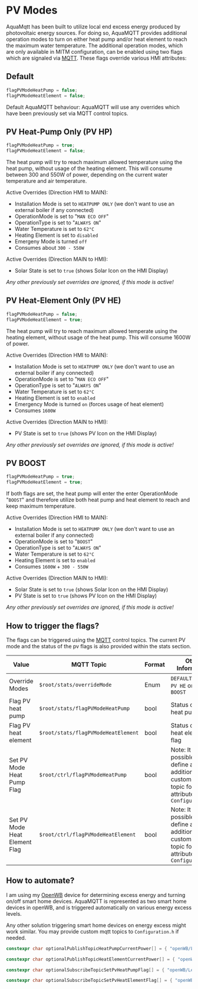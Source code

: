 # PV Modes

AquaMqtt has been built to utilize local end excess energy produced by photovoltaic energy sources. For doing so, AquaMQTT provides additional operation modes to turn on either heat pump and/or heat element to reach the maximum water temperature. The additional operation modes, which are only available in MITM configuration, can be enabled using two flags which are signaled via [MQTT](./MQTT.md). These flags override various HMI attributes:

## Default

```C
flagPVModeHeatPump = false;
flagPVModeHeatElement = false;
```

Default AquaMQTT behaviour: AquaMQTT will use any overrides which have been previously set via MQTT control topics.

## PV Heat-Pump Only (PV HP)

```C
flagPVModeHeatPump = true;
flagPVModeHeatElement = false;
```

The heat pump will try to reach maximum allowed temperature using the heat pump, without usage of the heating element. This will consume between 300 and 550W of power, depending on the current water temperature and air temperature.

Active Overrides (Direction HMI to MAIN):
- Installation Mode is set to `HEATPUMP ONLY` (we don't want to use an external boiler if any connected)
- OperationMode is set to "`MAN ECO OFF`"
- OperationType is set to "`ALWAYS ON`"
- Water Temperature is set to `62°C`
- Heating Element is set to `disabled`
- Emergeny Mode is turned `off`
- Consumes about `300 - 550W`

Active Overrides (Direction MAIN to HMI):
- Solar State is set to `true` (shows Solar Icon on the HMI Display)

*Any other previously set overrides are ignored, if this mode is active!*

## PV Heat-Element Only (PV HE)

```C
flagPVModeHeatPump = false;
flagPVModeHeatElement = true;
```

The heat pump will try to reach maximum allowed temperate using the heating element, without usage of the heat pump. This will consume 1600W of power.

Active Overrides (Direction HMI to MAIN):
- Installation Mode is set to `HEATPUMP ONLY` (we don't want to use an external boiler if any connected)
- OperationMode is set to "`MAN ECO OFF`"
- OperationType is set to "`ALWAYS ON`"
- Water Temperature is set to `62°C`
- Heating Element is set to `enabled`
- Emergency Mode is turned `on` (forces usage of heat element)
- Consumes `1600W`

Active Overrides (Direction MAIN to HMI):
- PV State is set to `true` (shows PV Icon on the HMI Display)

*Any other previously set overrides are ignored, if this mode is active!*

## PV BOOST

```C
flagPVModeHeatPump = true;
flagPVModeHeatElement = true;
```

If both flags are set, the heat pump will enter the enter OperationMode "`BOOST`" and therefore utilize both heat pump and heat element to reach and keep maximum temperature.

Active Overrides (Direction HMI to MAIN):
- Installation Mode is set to `HEATPUMP ONLY` (we don't want to use an external boiler if any connected)
- OperationMode is set to "`BOOST`"
- OperationType is set to "`ALWAYS ON`"
- Water Temperature is set to `62°C`
- Heating Element is set to `enabled`
- Consumes `1600W` + `300 - 550W`

Active Overrides (Direction MAIN to HMI):
- Solar State is set to `true` (shows Solar Icon on the HMI Display)
- PV State is set to `true` (shows PV Icon on the HMI Display)

*Any other previously set overrides are ignored, if this mode is active!*

## How to trigger the flags?

The flags can be triggered using the [MQTT](./MQTT.md) control topics. The current PV mode and the status of the pv flags is also provided within the stats section.

| Value                            |                            MQTT Topic | Format |                                Other Information |
|----------------------------------|---------------------------------------|-------|--------------------------------------------------|
| Override Modes         | `$root/stats/overrideMode` | Enum |  `DEFAULT`, `PV HP`, `PV HE` or `PV BOOST`   |
| Flag PV heat pump      | `$root/stats/flagPVModeHeatPump` | bool | Status of the pv heat pump flag  |
| Flag PV heat element   | `$root/stats/flagPVModeHeatElement` | bool | Status of the pv heat element flag
| Set PV Mode Heat Pump Flag                 | `$root/ctrl/flagPVModeHeatPump`       |   bool           | Note: It is possible to define an additional custom mqtt topic for this attribute within `Configuration.h`  |
| Set PV Mode Heat Element Flag                 | `$root/ctrl/flagPVModeHeatElement`       |   bool           |  Note: It is possible to define an additional custom mqtt topic for this attribute within `Configuration.h`  |

## How to automate?

I am using my [OpenWB](https://github.com/snaptec/openWB) device for determining excess energy and turning on/off smart home devices. AquaMQTT is represented as two smart home devices in openWB, and is triggered automatically on various energy excess levels.

Any other solution triggering smart home devices on energy excess might work similar. You may provide custom mqtt topics to `Configuration.h` if needed.

```C++
constexpr char optionalPublishTopicHeatPumpCurrentPower[] = { "openWB/LegacySmartHome/set/Devices/1/Aktpower" };

constexpr char optionalPublishTopicHeatElementCurrentPower[] = { "openWB/LegacySmartHome/set/Devices/2/Aktpower" };

constexpr char optionalSubscribeTopicSetPvHeatPumpFlag[] = { "openWB/LegacySmartHome/set/Devices/1/ReqRelay" };

constexpr char optionalSubscribeTopicSetPvHeatElementFlag[] = { "openWB/LegacySmartHome/set/Devices/2/ReqRelay" };
```